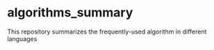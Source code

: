 # algorithms_summary
This repository summarizes the frequently-used algorithm in different languages
